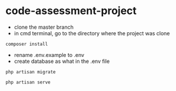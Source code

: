 # code-assessment-project

- clone the master branch
- in cmd terminal, go to the directory where the project was clone
```
composer install
```
- rename .env.example to .env
- create database as what in the .env file
```
php artisan migrate
```
```
php artisan serve
```
